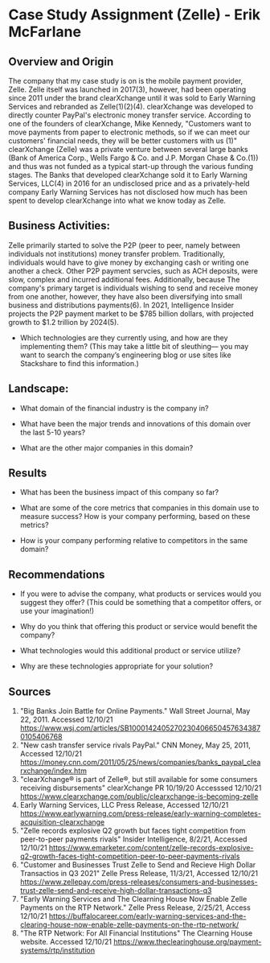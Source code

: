 # Case Study Assignment (Zelle) - Erik McFarlane

## Overview and Origin

The company that my case study is on is the mobile payment provider, Zelle.  Zelle itself was launched in 2017(3), however, had been operating since 2011 under the brand clearXchange until it was sold to Early Warning Services and rebranded as Zelle(1)(2)(4). 
clearXchange was developed to directly counter PayPal's electronic money transfer service. According to one of the founders of clearXchange, Mike Kennedy, "Customers want to move payments from paper to electronic methods, so if we can meet our customers' financial needs, they will be better customers with us (1)"
clearXchange (Zelle) was a private venture between several large banks (Bank of America Corp., Wells Fargo & Co. and J.P. Morgan Chase & Co.(1)) and thus was not funded as a typical start-up through the various funding stages.  The Banks that developed clearXchange sold it to Early Warning Services, LLC(4) in 2016 for an undisclosed price and as a privately-held company Early Warning Services has not disclosed how much has been spent to develop clearXchange into what we know today as Zelle.

## Business Activities:

Zelle primarily started to solve the P2P (peer to peer, namely between individuals not institutions) money transfer problem.  Traditionally, individuals would have to give money by exchanging cash or writing one another a check. Other P2P payment servcies, such as ACH deposits, were slow, complex and incurred additional fees. Additionally, because
The company's primary target is individuals wishing to send and receive money from one another, however, they have also been diversifying into small business and distributions payments(6). In 2021, Intelligence Insider projects the P2P payment market to be $785 billion dollars, with projected growth to $1.2 trillion by 2024(5). 


* Which technologies are they currently using, and how are they implementing them? (This may take a little bit of sleuthing–– you may want to search the company’s engineering blog or use sites like Stackshare to find this information.)


## Landscape:

* What domain of the financial industry is the company in?

* What have been the major trends and innovations of this domain over the last 5-10 years?

* What are the other major companies in this domain?


## Results

* What has been the business impact of this company so far?

* What are some of the core metrics that companies in this domain use to measure success? How is your company performing, based on these metrics?

* How is your company performing relative to competitors in the same domain?


## Recommendations

* If you were to advise the company, what products or services would you suggest they offer? (This could be something that a competitor offers, or use your imagination!)

* Why do you think that offering this product or service would benefit the company?

* What technologies would this additional product or service utilize?

* Why are these technologies appropriate for your solution?

## Sources
1. "Big Banks Join Battle for Online Payments." Wall Street Journal, May 22, 2011. Accessed 12/10/21 https://www.wsj.com/articles/SB10001424052702304066504576343870105406768
2. "New cash transfer service rivals PayPal." CNN Money, May 25, 2011, Accessed 12/10/21 https://money.cnn.com/2011/05/25/news/companies/banks_paypal_clearxchange/index.htm
3. "clearXchange® is part of Zelle®, but still available for some consumers receiving disbursements" clearXchange PR 10/19/20 Accesssed 12/10/21 https://www.clearxchange.com/public/clearxchange-is-becoming-zelle
4. Early Warning Services, LLC Press Release, Accessed 12/10/21 https://www.earlywarning.com/press-release/early-warning-completes-acquisition-clearxchange
5. "Zelle records explosive Q2 growth but faces tight competition from peer-to-peer payments rivals" Insider Intelligence, 8/2/21, Accessed 12/10/21 https://www.emarketer.com/content/zelle-records-explosive-q2-growth-faces-tight-competition-peer-to-peer-payments-rivals
6. "Customer and Businesses Trust Zelle to Send and Recieve High Dollar Transactios in Q3 2021" Zelle Press Release, 11/3/21, Accessed 12/10/21 https://www.zellepay.com/press-releases/consumers-and-businesses-trust-zelle-send-and-receive-high-dollar-transactions-q3
7. "Early Warning Services and The Clearning House Now Enable Zelle Payments on the RTP Network." Zelle Press Release, 2/25/21, Access 12/10/21 https://buffalocareer.com/early-warning-services-and-the-clearing-house-now-enable-zelle-payments-on-the-rtp-network/
8. "The RTP Network: For All Financial Institutions" The Clearning House website. Accessed 12/10/21 https://www.theclearinghouse.org/payment-systems/rtp/institution
